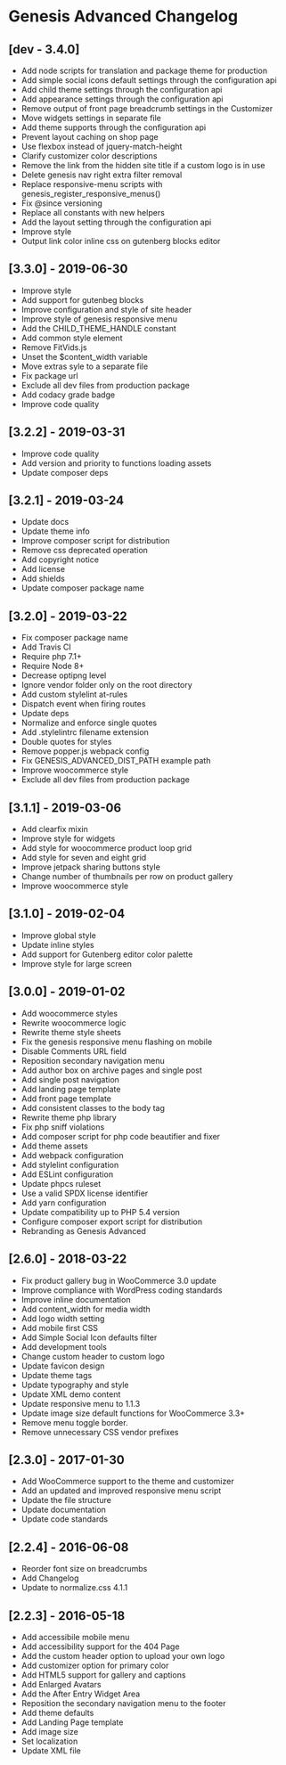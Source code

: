 # Genesis Advanced Changelog

## [dev - 3.4.0]
* Add node scripts for translation and package theme for production
* Add simple social icons default settings through the configuration api
* Add child theme settings through the configuration api
* Add appearance settings through the configuration api
* Remove output of front page breadcrumb settings in the Customizer
* Move widgets settings in separate file
* Add theme supports through the configuration api
* Prevent layout caching on shop page
* Use flexbox instead of jquery-match-height
* Clarify customizer color descriptions
* Remove the link from the hidden site title if a custom logo is in use
* Delete genesis nav right extra filter removal
* Replace responsive-menu scripts with genesis_register_responsive_menus()
* Fix @since versioning
* Replace all constants with new helpers
* Add the layout setting through the configuration api
* Improve style
* Output link color inline css on gutenberg blocks editor

## [3.3.0] - 2019-06-30
* Improve style
* Add support for gutenbeg blocks
* Improve configuration and style of site header
* Improve style of genesis responsive menu
* Add the CHILD_THEME_HANDLE constant
* Add common style element
* Remove FitVids.js
* Unset the $content_width variable
* Move extras syle to a separate file
* Fix package url
* Exclude all dev files from production package
* Add codacy grade badge
* Improve code quality

## [3.2.2] - 2019-03-31
* Improve code quality
* Add version and priority to functions loading assets
* Update composer deps

## [3.2.1] - 2019-03-24
* Update docs
* Update theme info
* Improve composer script for distribution
* Remove css deprecated operation
* Add copyright notice
* Add license
* Add shields
* Update composer package name

## [3.2.0] - 2019-03-22
* Fix composer package name
* Add Travis CI
* Require php 7.1+
* Require Node 8+
* Decrease optipng level
* Ignore vendor folder only on the root directory
* Add custom stylelint at-rules
* Dispatch event when firing routes
* Update deps
* Normalize and enforce single quotes
* Add .stylelintrc filename extension
* Double quotes for styles
* Remove popper.js webpack config
* Fix GENESIS_ADVANCED_DIST_PATH example path
* Improve woocommerce style
* Exclude all dev files from production package

## [3.1.1] - 2019-03-06
* Add clearfix mixin
* Improve style for widgets
* Add style for woocommerce product loop grid
* Add style for seven and eight grid
* Improve jetpack sharing buttons style
* Change number of thumbnails per row on product gallery
* Improve woocommerce style

## [3.1.0] - 2019-02-04
* Improve global style
* Update inline styles
* Add support for Gutenberg editor color palette
* Improve style for large screen

## [3.0.0] - 2019-01-02
* Add woocommerce styles
* Rewrite woocommerce logic
* Rewrite theme style sheets
* Fix the genesis responsive menu flashing on mobile
* Disable Comments URL field
* Reposition secondary navigation menu
* Add author box on archive pages and single post
* Add single post navigation
* Add landing page template
* Add front page template
* Add consistent classes to the body tag
* Rewrite theme php library
* Fix php sniff violations
* Add composer script for php code beautifier and fixer
* Add theme assets
* Add webpack configuration
* Add stylelint configuration
* Add ESLint configuration
* Update phpcs ruleset
* Use a valid SPDX license identifier
* Add yarn configuration
* Update compatibility up to PHP 5.4 version
* Configure composer export script for distribution
* Rebranding as Genesis Advanced

## [2.6.0] - 2018-03-22
* Fix product gallery bug in WooCommerce 3.0 update
* Improve compliance with WordPress coding standards
* Improve inline documentation
* Add content_width for media width
* Add logo width setting
* Add mobile first CSS
* Add Simple Social Icon defaults filter
* Add development tools
* Change custom header to custom logo
* Update favicon design
* Update theme tags
* Update typography and style
* Update XML demo content
* Update responsive menu to 1.1.3
* Update image size default functions for WooCommerce 3.3+
* Remove menu toggle border.
* Remove unnecessary CSS vendor prefixes

## [2.3.0] - 2017-01-30
* Add WooCommerce support to the theme and customizer
* Add an updated and improved responsive menu script
* Update the file structure
* Update documentation
* Update code standards

## [2.2.4] - 2016-06-08
* Reorder font size on breadcrumbs
* Add Changelog
* Update to normalize.css 4.1.1

## [2.2.3] - 2016-05-18
* Add accessibile mobile menu
* Add accessibility support for the 404 Page
* Add the custom header option to upload your own logo
* Add customizer option for primary color
* Add HTML5 support for gallery and captions
* Add Enlarged Avatars
* Add the After Entry Widget Area
* Reposition the secondary navigation menu to the footer
* Add theme defaults
* Add Landing Page template
* Add image size
* Set localization
* Update XML file
